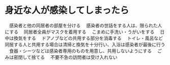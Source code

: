 # 身近な人が感染してしまったら
　感染者と他の同居者の部屋を分ける
　感染者の世話をする人は、限られた人にする
　同居者全員がマスクを着用する
　こまめに手洗い・うがいをする
　日中は換気をする
　ドアノブなどの共用する部分を消毒する
　トイレ・風呂など同居する人と共用する場合は清掃と換気を十分行い、入浴は感染者が最後に行う
　食器・シーツなどは感染者専用のものを用意し、共用しないようにする
　ごみは密閉して捨てる
　不要不急の訪問者は受け入れない
